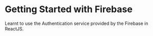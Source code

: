 # Getting Started with Firebase

Learnt to use the Authentication service provided by the Firebase in ReactJS.
